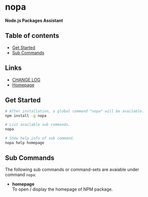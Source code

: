 #	nopa
__Node.js Packages Assistant__

##	Table of contents

*	[Get Started](#get-started)
* 	[Sub Commands](#sub-commands)

##	Links

*	[CHANGE LOG](./CHANGELOG.md)
*	[Homepage](https://github.com/YounGoat/nopa)

##	Get Started

```bash
# After installation, a global command "nopa" will be available. 
npm install -g nopa

# List available sub commands. 
nopa 
 
# Show help info of sub command. 
nopa help homepage
```

##  Sub Commands

The following sub commands or command-sets are avaiable under command `nopa`:

*	__homepage__  
	To open / display the homepage of NPM package.